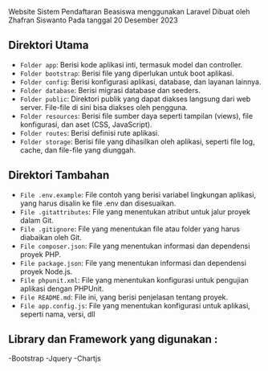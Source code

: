Website Sistem Pendaftaran Beasiswa menggunakan Laravel
Dibuat oleh Zhafran Siswanto
Pada tanggal 20 Desember 2023

## Direktori Utama

-   `Folder app`: Berisi kode aplikasi inti, termasuk model dan controller.
-   `Folder bootstrap`: Berisi file yang diperlukan untuk boot aplikasi.
-   `Folder config`: Berisi konfigurasi aplikasi, database, dan layanan lainnya.
-   `Folder database`: Berisi migrasi database dan seeders.
-   `Folder public`: Direktori publik yang dapat diakses langsung dari web server. File-file di sini bisa diakses oleh pengguna.
-   `Folder resources`: Berisi file sumber daya seperti tampilan (views), file konfigurasi, dan aset (CSS, JavaScript).
-   `Folder routes`: Berisi definisi rute aplikasi.
-   `Folder storage`: Berisi file yang dihasilkan oleh aplikasi, seperti file log, cache, dan file-file yang diunggah.

## Direktori Tambahan

-   `File .env.example`: File contoh yang berisi variabel lingkungan aplikasi, yang harus disalin ke file .env dan disesuaikan.
-   `File .gitattributes`: File yang menentukan atribut untuk jalur proyek dalam Git.
-   `File .gitignore`: File yang menentukan file atau folder yang harus diabaikan oleh Git.
-   `File composer.json`: File yang menentukan informasi dan dependensi proyek PHP.
-   `File package.json`: File yang menentukan informasi dan dependensi proyek Node.js.
-   `File phpunit.xml`: File yang menentukan konfigurasi untuk pengujian aplikasi dengan PHPUnit.
-   `File README.md`: File ini, yang berisi penjelasan tentang proyek.
-   `File app.config.js`: File yang menentukan konfigurasi untuk aplikasi, seperti nama, versi, dll

## Library dan Framework yang digunakan :

-Bootstrap
-Jquery
-Chartjs
